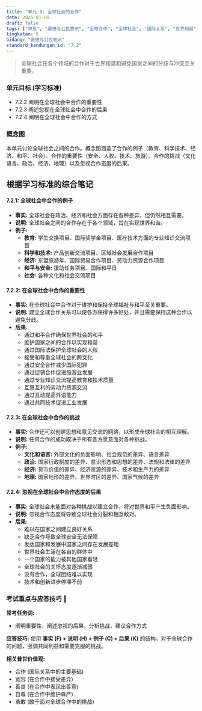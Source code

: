 ```yaml
---
title: "单元 9: 全球社会的合作"
date: 2025-01-08
draft: false
tags: ["中五", "道德与公民意识", "全球合作", "全球社会", "国际关系", "世界和谐"]
tingkatan: 5
bidang: "道德与公民意识"
standard_kandungan_id: "7.2"
---
```


> 全球社会在各个领域的合作对于世界和谐和避免国家之间的分歧与冲突至关重要。

### 单元目标 (学习标准)

- 7.2.2 阐明在全球社会中合作的重要性
- 7.2.3 阐述忽视在全球社会中合作的后果
- 7.2.4 阐明在全球社会中合作的方式

### 概念图

本单元讨论全球社会之间的合作。概念图涵盖了合作的例子（教育、科学技术、经济、和平、社会）、合作的重要性（安全、人权、技术、旅游）、合作的挑战（文化语言、政治、经济、地理）以及忽视合作态度的后果。

## 根据学习标准的综合笔记

#### 7.2.1: 全球社会中合作的例子

- **事实:** 全球社会在政治、经济和社会方面存在各种差异，但仍然相互需要。
- **说明:** 全球社会之间的合作存在于各个领域，旨在实现世界和谐。
- **例子:**
  - **教育:** 学生交换项目、国际奖学金项目、医疗技术方面的专业知识交流项目
  - **科学和技术:** 产品创新交流项目、区域社会发展合作项目
  - **经济:** 东盟旅游年、国际贸易合作项目、劳动力资源合作项目
  - **和平与安全:** 援助任务项目、国际和平日
  - **社会:** 各种文化和社会交流项目

#### 7.2.2: 在全球社会中合作的重要性

- **事实:** 在全球社会中合作对于维护和保持全球福祉与和平至关重要。
- **说明:** 建立全球合作关系可以使各方获得许多好处，并且需要保持这种合作以避免分歧。
- **后果:**
  - 通过和平合作确保世界社会的和平
  - 维护国家之间的合作以实现和谐
  - 通过国际法保护全球社会的人权
  - 接受和尊重全球社会的跨文化
  - 通过安全合作减少国际犯罪
  - 通过促销合作促进旅游业发展
  - 通过专业知识交流提高教育和技术质量
  - 互惠互利的劳动力资源交流
  - 通过互动提高外语能力
  - 通过共同技术促进工业发展

#### 7.2.3: 在全球社会中合作的挑战

- **事实:** 合作还可以创建思想和意见交流的网络，以形成全球社会的相互理解。
- **说明:** 任何合作的成功取决于所有各方愿意面对各种挑战。
- **例子:**
  - **文化和语言:** 外部文化的负面影响、社会规范的差异、语言差异
  - **政治:** 国家行政制度的差异、意识形态和思想的差异、法规和法律的差异
  - **经济:** 货币价值的差异、经济资源的差异、技术和生产力的差异
  - **地理:** 国家地形的差异、世界时区的差异、国家气候的差异

#### 7.2.4: 忽视在全球社会中合作态度的后果

- **事实:** 全球社会未能面对各种挑战以建立合作，将对世界和平产生负面影响。
- **说明:** 忽视合作态度将导致全球社会分裂和相互敌对。
- **后果:**
  - 难以在国家之间建立良好关系
  - 缺乏合作导致全球安全无法保障
  - 发达国家和发展中国家之间存在发展差距
  - 世界社会生活在各自的群体中
  - 一个国家的能力被其他国家看轻
  - 全球社会的关怀态度逐渐减弱
  - 没有合作，全球团结难以实现
  - 技术和创新进步停滞不前

### 考试重点与应答技巧 📝

**常考任务词:**
- 阐明重要性，阐述忽视的后果，分析挑战，建议合作方式

**应答技巧:**
使用 **事实 (F) + 说明 (H) + 例子 (C) + 后果 (K)** 的结构。对于全球合作的问题，强调共同利益和需要克服的挑战。

**相关普世价值观:**
- 合作 (国际关系中的主要基础)
- 宽容 (在合作中接受差异)
- 善良 (在合作中表现出善意)
- 自尊 (在合作中维护尊严)
- 勇敢 (敢于面对全球合作中的挑战)